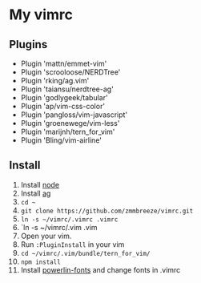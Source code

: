 My vimrc
===

Plugins
---

* Plugin 'mattn/emmet-vim'
* Plugin 'scrooloose/NERDTree'
* Plugin 'rking/ag.vim'
* Plugin 'taiansu/nerdtree-ag'
* Plugin 'godlygeek/tabular'
* Plugin 'ap/vim-css-color'
* Plugin 'pangloss/vim-javascript'
* Plugin 'groenewege/vim-less'
* Plugin 'marijnh/tern_for_vim'
* Plugin 'Bling/vim-airline'



Install
---

1. Install [node](http://nodejs.org/)
2. Install [ag](https://github.com/ggreer/the_silver_searcher)
2. `cd ~`
3. `git clone https://github.com/zmmbreeze/vimrc.git`
4. `ln -s ~/vimrc/.vimrc .vimrc`
5. `ln -s ~/vimrc/.vim .vim
6. Open your vim.
7. Run `:PluginInstall` in your vim
8. `cd ~/vimrc/.vim/bundle/tern_for_vim/`
9. `npm install`
11. Install [powerlin-fonts](https://github.com/Lokaltog/powerline-fonts) and change fonts in .vimrc
	
